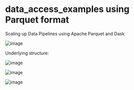 # data_access_examples using Parquet format

Scaling up Data Pipelines using Apache Parquet and Dask

![image](https://user-images.githubusercontent.com/54657/193294431-f584f99e-a26e-405e-a615-f3fcc2b9a66c.png)


Underlying structure:

![image](https://user-images.githubusercontent.com/54657/193294400-04252964-a9cb-45e1-8f39-d4aa5412278a.png)


![image](https://user-images.githubusercontent.com/54657/193294044-ef599477-0c7e-4337-98b9-62f6a9db2ba4.png)


![image](https://user-images.githubusercontent.com/54657/193294112-a7f47ef8-0c10-4700-a601-9ec0a67baf9c.png)
